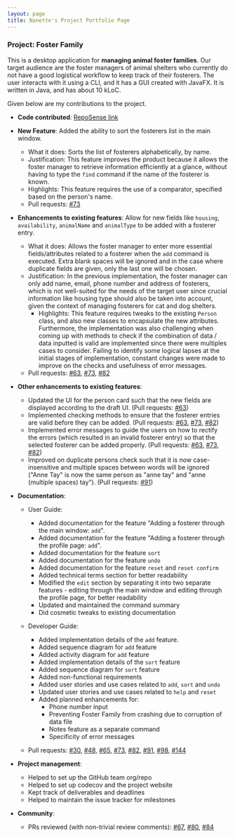 ```yaml
---
layout: page
title: Nanette's Project Portfolio Page 
---
```


### Project: Foster Family

This is a desktop application for **managing animal foster families**. Our target audience are the foster managers of animal shelters who currently do not have a good 
logistical workflow to keep track of their fosterers. The user interacts with it using a CLI, and it has a GUI created with JavaFX. It is written in Java, and has about 10 
kLoC.

Given below are my contributions to the project.

* **Code contributed**: [RepoSense link](https://nus-cs2103-ay2324s1.github.io/tp-dashboard/?search=nananakx-x&breakdown=false&sort=groupTitle%20dsc&sortWithin=title&since=2023-09-22&timeframe=commit&mergegroup=&groupSelect=groupByRepos)

* **New Feature**: Added the ability to sort the fosterers list in the main window.
    * What it does: Sorts the list of fosterers alphabetically, by name.
    * Justification: This feature improves the product because it allows the foster manager to retrieve information efficiently at a glance, without having to type 
  the `find` command if the name of the fosterer is known.
    * Highlights: This feature requires the use of a comparator, specified based on the person's name.
    * Pull requests: [#73](https://github.com/AY2324S1-CS2103T-T13-4/tp/pull/73)


* **Enhancements to existing features**: Allow for new fields like `housing`, `availability`, `animalName` and `animalType` to be added with a fosterer entry.
    * What it does: Allows the foster manager to enter more essential fields/attributes related to a fosterer when the `add` command is executed. Extra blank spaces will be 
  ignored and in the case where duplicate fields are given, only the last one will be chosen. 
    * Justification: In the previous implementation, the foster manager can only add name, email, phone number and address of fosterers, which is not well-suited for the 
  needs of the target user since crucial information like housing type should also be taken into account, given the context of managing fosterers for cat and dog shelters.
      * Highlights: This feature requires tweaks to the existing `Person` class, and also new classes to encapsulate the new attributes. Furthermore, the implementation was also 
  challenging when coming up with methods to check if the combination of data / data inputted is valid are implemented since there were multiples cases to consider. Failing to 
  identify some logical lapses at the initial stages of implementation, constant changes were made to improve on the checks and usefulness of error messages.
    * Pull requests: [#63](https://github.com/AY2324S1-CS2103T-T13-4/tp/pull/63), [#73](https://github.com/AY2324S1-CS2103T-T13-4/tp/pull/73), 
  [#82](https://github.com/AY2324S1-CS2103T-T13-4/tp/pull/82) 


* **Other enhancements to existing features**:
    * Updated the UI for the person card such that the new fields are displayed according to the draft UI. (Pull requests: 
  [#63](https://github.com/AY2324S1-CS2103T-T13-4/tp/pull/63))
    * Implemented checking methods to ensure that the fosterer entries are valid before they can be added. (Pull requests: 
  [#63](https://github.com/AY2324S1-CS2103T-T13-4/tp/pull/63), [#73](https://github.com/AY2324S1-CS2103T-T13-4/tp/pull/73), 
  [#82](https://github.com/AY2324S1-CS2103T-T13-4/tp/pull/82))
    * Implemented error messages to guide the users on how to rectify the errors (which resulted in an invalid fosterer entry) so that the selected fosterer can be added 
  properly. (Pull requests: [#63](https://github.com/AY2324S1-CS2103T-T13-4/tp/pull/63), [#73](https://github.com/AY2324S1-CS2103T-T13-4/tp/pull/73), 
  [#82](https://github.com/AY2324S1-CS2103T-T13-4/tp/pull/82))
    * Improved on duplicate persons check such that it is now case-insensitive and multiple spaces between words will be ignored ("Anne Tay" is now the same person as 
  "anne tay" and "anne  (multiple spaces)  tay"). (Pull requests: [#91](https://github.com/AY2324S1-CS2103T-T13-4/tp/pull/91))


* **Documentation**:
    * User Guide:
        * Added documentation for the feature "Adding a fosterer through the main window: `add`".
        * Added documentation for the feature "Adding a fosterer through the profile page: `add`".
        * Added documentation for the feature `sort`
        * Added documentation for the feature `undo`
        * Added documentation for the feature `reset` and `reset confirm`
        * Added technical terms section for better readability
        * Modified the `edit` section by separating it into two separate features - editing through the main window and editing through the profile page, for better 
      readability 
        * Updated and maintained the command summary
        * Did cosmetic tweaks to existing documentation

    * Developer Guide:
        * Added implementation details of the `add` feature.
        * Added sequence diagram for `add` feature
        * Added activity diagram for `add` feature
        * Added implementation details of the `sort` feature
        * Added sequence diagram for `sort` feature
        * Added non-functional requirements
        * Added user stories and use cases related to `add`, `sort` and `undo`
        * Updated user stories and use cases related to `help` and `reset`
        * Added planned enhancements for:
            * Phone number input
            * Preventing Foster Family from crashing due to corruption of data file
            * Notes feature as a separate command
            * Specificity of error messages

  * Pull requests: [#30](https://github.com/AY2324S1-CS2103T-T13-4/tp/pull/30), [#48](https://github.com/AY2324S1-CS2103T-T13-4/tp/pull/48), 
  [#65](https://github.com/AY2324S1-CS2103T-T13-4/tp/pull/65), [#73](https://github.com/AY2324S1-CS2103T-T13-4/tp/pull/73), 
  [#82](https://github.com/AY2324S1-CS2103T-T13-4/tp/pull/82), [#91](https://github.com/AY2324S1-CS2103T-T13-4/tp/pull/91), 
  [#98](https://github.com/AY2324S1-CS2103T-T13-4/tp/pull/98), [#144](https://github.com/AY2324S1-CS2103T-T13-4/tp/pull/144)


* **Project management**:
    * Helped to set up the GitHub team org/repo
    * Helped to set up codecov and the project website
    * Kept track of deliverables and deadlines
    * Helped to maintain the issue tracker for milestones


* **Community**:
    * PRs reviewed (with non-trivial review comments): [#67](https://github.com/AY2324S1-CS2103T-T13-4/tp/pull/67), 
  [#80](https://github.com/AY2324S1-CS2103T-T13-4/tp/pull/80), [#84](https://github.com/AY2324S1-CS2103T-T13-4/tp/pull/84)

